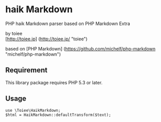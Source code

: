 haik Markdown
==============

PHP haik Markdown parser based on PHP Markdown Extra

by toiee  
[http://toiee.jp] (http://toiee.jp/ "toiee")

based on [PHP Markdown] (https://github.com/michelf/php-markdown "michelf/php-markdown")



Requirement
-------------

This library package requires PHP 5.3 or later.



Usage
-------

    use \Toiee\HaikMarkdown;
    $html = HaikMarkdown::defaultTransform($text);



